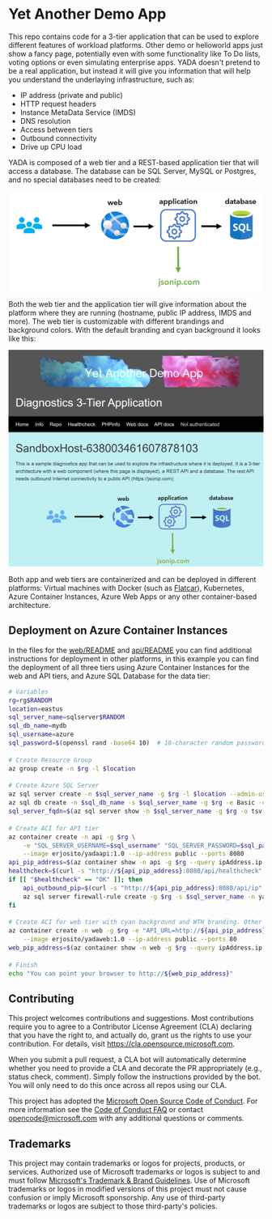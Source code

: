 # Yet Another Demo App

This repo contains code for a 3-tier application that can be used to explore different features of workload platforms. Other demo or helloworld apps just show a fancy page, potentially even with some functionality like To Do lists, voting options or even simulating enterprise apps. YADA doesn't pretend to be a real application, but instead it will give you information that will help you understand the underlaying infrastructure, such as:

- IP address (private and public)
- HTTP request headers
- Instance MetaData Service (IMDS)
- DNS resolution
- Access between tiers
- Outbound connectivity
- Drive up CPU load

YADA is composed of a web tier and a REST-based application tier that will access a database. The database can be SQL Server, MySQL or Postgres, and no special databases need to be created:

![Application architecture](web/app_arch.orig.png)

Both the web tier and the application tier will give information about the platform where they are running (hostname, public IP address, IMDS and more). The web tier is customizable with different brandings and background colors. With the default branding and cyan background it looks like this:

![Web tier](./web/homepage_screenshot.png)

Both app and web tiers are containerized and can be deployed in different platforms: Virtual machines with Docker (such as [Flatcar](https://www.flatcar.org/)), Kubernetes, Azure Container Instances, Azure Web Apps or any other container-based architecture.

## Deployment on Azure Container Instances

In the files for the [web/README](web/README.md) and [api/README](api/README.md) you can find additional instructions for deployment in other platforms, in this example you can find the deployment of all three tiers using Azure Container Instances for the web and API tiers, and Azure SQL Database for the data tier:

```bash
# Variables
rg=rg$RANDOM
location=eastus
sql_server_name=sqlserver$RANDOM
sql_db_name=mydb
sql_username=azure
sql_password=$(openssl rand -base64 10)  # 10-character random password

# Create Resource Group
az group create -n $rg -l $location

# Create Azure SQL Server
az sql server create -n $sql_server_name -g $rg -l $location --admin-user "$sql_username" --admin-password "$sql_password"
az sql db create -n $sql_db_name -s $sql_server_name -g $rg -e Basic -c 5 --no-wait
sql_server_fqdn=$(az sql server show -n $sql_server_name -g $rg -o tsv --query fullyQualifiedDomainName) && echo $sql_server_fqdn

# Create ACI for API tier
az container create -n api -g $rg \
    -e "SQL_SERVER_USERNAME=$sql_username" "SQL_SERVER_PASSWORD=$sql_password" "SQL_SERVER_FQDN=$sql_server_fqdn" \
    --image erjosito/yadaapi:1.0 --ip-address public --ports 8080
api_pip_address=$(az container show -n api -g $rg --query ipAddress.ip -o tsv)
healthcheck=$(curl -s "http://${api_pip_address}:8080/api/healthcheck" | jq -r .health)
if [[ "$healthcheck" == "OK" ]]; then
    api_outbound_pip=$(curl -s "http://${api_pip_address}:8080/api/ip" | jq -r .my_public_ip)
    az sql server firewall-rule create -g $rg -s $sql_server_name -n yadaapi --start-ip-address $api_outbound_pip --end-ip-address $api_outbound_pip
fi

# Create ACI for web tier with cyan background and WTH branding. Other colors you can use: #92cb96 (green), #fcba87 (orange), #fdfbc0 (yellow)
az container create -n web -g $rg -e "API_URL=http://${api_pip_address}:8080" "BACKGROUND=#aaf1f2"  "BRANDING=whatthehack" \
    --image erjosito/yadaweb:1.0 --ip-address public --ports 80
web_pip_address=$(az container show -n web -g $rg --query ipAddress.ip -o tsv)

# Finish
echo "You can point your browser to http://${web_pip_address}"
```

## Contributing

This project welcomes contributions and suggestions.  Most contributions require you to agree to a
Contributor License Agreement (CLA) declaring that you have the right to, and actually do, grant us
the rights to use your contribution. For details, visit https://cla.opensource.microsoft.com.

When you submit a pull request, a CLA bot will automatically determine whether you need to provide
a CLA and decorate the PR appropriately (e.g., status check, comment). Simply follow the instructions
provided by the bot. You will only need to do this once across all repos using our CLA.

This project has adopted the [Microsoft Open Source Code of Conduct](https://opensource.microsoft.com/codeofconduct/).
For more information see the [Code of Conduct FAQ](https://opensource.microsoft.com/codeofconduct/faq/) or
contact [opencode@microsoft.com](mailto:opencode@microsoft.com) with any additional questions or comments.

## Trademarks

This project may contain trademarks or logos for projects, products, or services. Authorized use of Microsoft trademarks or logos is subject to and must follow [Microsoft's Trademark & Brand Guidelines](https://www.microsoft.com/en-us/legal/intellectualproperty/trademarks/usage/general).
Use of Microsoft trademarks or logos in modified versions of this project must not cause confusion or imply Microsoft sponsorship.
Any use of third-party trademarks or logos are subject to those third-party's policies.
